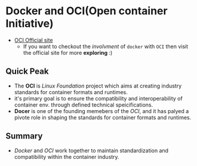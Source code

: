 # Docker and OCI(Open container Initiative)

- [OCI Official site](https://opencontainers.org/)
    - If you want to checkout the _involvment_ of `docker` with `OCI` then visit the official site for more **exploring** :)

## Quick Peak
- The **OCI** is *Linux Foundation* project which aims at creating industry standards for container formats and runtimes.
- it's primary goal is to ensure the compatibility and interoperability of container env. through defined technical speicifications.
- **Docer** is one of the founding memebers of the *OCI*, and it has palyed a pivote role in shaping the standards for container formats and runtimes.

## Summary
- *Docker* and _OCI_ work together to maintain standardization and compatibility within the container industry.